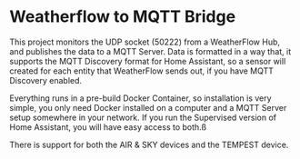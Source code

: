 # Weatherflow to MQTT Bridge
This project monitors the UDP socket (50222) from a WeatherFlow Hub, and publishes the data to a MQTT Server. Data is formatted in a way that, it supports the MQTT Discovery format for Home Assistant, so a sensor will created for each entity that WeatherFlow sends out, if you have MQTT Discovery enabled.

Everything runs in a pre-build Docker Container, so installation is very simple, you only need Docker installed on a computer and a MQTT Server setup somewhere in your network. If you run the Supervised version of Home Assistant, you will have easy access to both.ß

There is support for both the AIR & SKY devices and the TEMPEST device.
